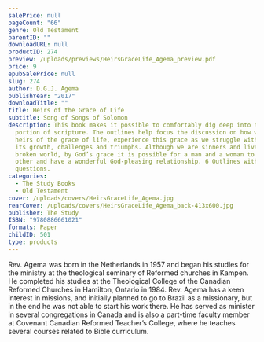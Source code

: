 ```yaml
---
salePrice: null
pageCount: "66"
genre: Old Testament
parentID: ""
downloadURL: null
productID: 274
preview: /uploads/previews/HeirsGraceLife_Agema_preview.pdf
price: 9
epubSalePrice: null
slug: 274
author: D.G.J. Agema
publishYear: "2017"
downloadTitle: ""
title: Heirs of the Grace of Life
subtitle: Song of Songs of Solomon
description: This book makes it possible to comfortably dig deep into this
  portion of scripture. The outlines help focus the discussion on how we, as
  heirs of the grace of life, experience this grace as we struggle with love –
  its growth, challenges and triumphs. Although we are sinners and live in a
  broken world, by God’s grace it is possible for a man and a woman to love each
  other and have a wonderful God-pleasing relationship. 6 Outlines with
  questions.
categories:
  - The Study Books
  - Old Testament
cover: /uploads/covers/HeirsGraceLife_Agema.jpg
rearCover: /uploads/covers/HeirsGraceLife_Agema_back-413x600.jpg
publisher: The Study
ISBN: "9780886661021"
formats: Paper
childID: 501
type: products
---
```

Rev. Agema was born in the Netherlands in 1957 and began his studies for the ministry at the theological seminary of Reformed churches in Kampen. He completed his studies at the Theological College of the Canadian Reformed Churches in Hamilton, Ontario in 1984. Rev. Agema has a keen interest in missions, and initially planned to go to Brazil as a missionary, but in the end he was not able to start his work there. He has served as minister in several congregations in Canada and is also a part-time faculty member at Covenant Canadian Reformed Teacher’s College, where he teaches several courses related to Bible curriculum.